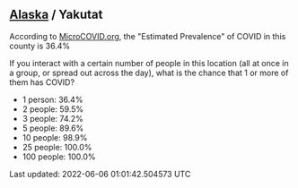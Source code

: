 
## [Alaska](/united-states/alaska) / Yakutat

According to [MicroCOVID.org](http://microcovid.org),
the "Estimated Prevalence" of COVID in this county is 36.4%

If you interact with a certain number of people in this location
(all at once in a group, or spread out across the day), what is the chance that
1 or more of them has COVID?

- 1 person: 36.4%
- 2 people: 59.5%
- 3 people: 74.2%
- 5 people: 89.6%
- 10 people: 98.9%
- 25 people: 100.0%
- 100 people: 100.0%

Last updated: 2022-06-06 01:01:42.504573 UTC

